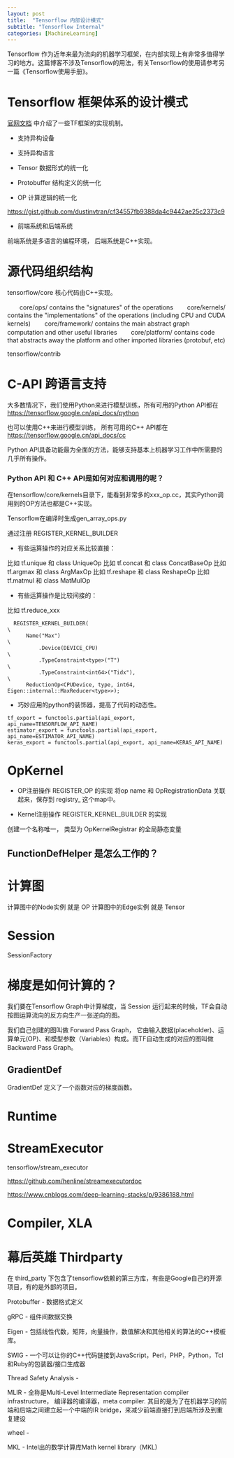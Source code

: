 ```yaml
---
layout: post
title:  "Tensorflow 内部设计模式"
subtitle: "Tensorflow Internal"
categories: [MachineLearning]
---
```


Tensorflow 作为近年来最为流向的机器学习框架，在内部实现上有非常多值得学习的地方。这篇博客不涉及Tensorflow的用法，有关Tensorflow的使用请参考另一篇《Tensorflow使用手册》。

# Tensorflow 框架体系的设计模式

[官网文档](https://www.tensorflow.org/guide/extend/architecture) 中介绍了一些TF框架的实现机制。

- 支持异构设备

- 支持异构语言

- Tensor 数据形式的统一化

- Protobuffer 结构定义的统一化

- OP 计算逻辑的统一化

https://gist.github.com/dustinvtran/cf34557fb9388da4c9442ae25c2373c9

- 前端系统和后端系统

前端系统是多语言的编程环境， 后端系统是C++实现。





# 源代码组织结构

tensorflow/core  核心代码由C++实现。

　　core/ops/ contains the "signatures" of the operations
　　core/kernels/ contains the "implementations" of the operations (including CPU and CUDA kernels)
　　core/framework/ contains the main abstract graph computation and other useful libraries
　　core/platform/ contains code that abstracts away the platform and other imported libraries (protobuf, etc)


tensorflow/contrib





# C-API 跨语言支持 

大多数情况下，我们使用Python来进行模型训练，所有可用的Python API都在 https://tensorflow.google.cn/api_docs/python

也可以使用C++来进行模型训练， 所有可用的C++ API都在 https://tensorflow.google.cn/api_docs/cc

Python API具备功能最为全面的方法，能够支持基本上机器学习工作中所需要的几乎所有操作。

### Python API 和 C++ API是如何对应和调用的呢？

在tensorflow/core/kernels目录下，能看到非常多的xxx_op.cc，其实Python调用到的OP方法也都是C++实现。

Tensorflow在编译时生成gen_array_ops.py

通过注册 REGISTER_KERNEL_BUILDER

- 有些运算操作的对应关系比较直接：

比如 tf.unique 和 class UniqueOp
比如 tf.concat 和 class ConcatBaseOp
比如 tf.argmax 和 class ArgMaxOp
比如 tf.reshape 和 class ReshapeOp
比如 tf.matmul 和 class MatMulOp


- 有些运算操作是比较间接的：

比如 tf.reduce_xxx
```
  REGISTER_KERNEL_BUILDER(                                                     \
      Name("Max")                                                              \
          .Device(DEVICE_CPU)                                                  \
          .TypeConstraint<type>("T")                                           \
          .TypeConstraint<int64>("Tidx"),                                      \
      ReductionOp<CPUDevice, type, int64, Eigen::internal::MaxReducer<type>>);
```


- 巧妙应用的python的装饰器，提高了代码的动态性。
```
tf_export = functools.partial(api_export, api_name=TENSORFLOW_API_NAME)
estimator_export = functools.partial(api_export, api_name=ESTIMATOR_API_NAME)
keras_export = functools.partial(api_export, api_name=KERAS_API_NAME)
```

# OpKernel

- OP注册操作 REGISTER_OP 的实现
将op name 和 OpRegistrationData 关联起来，保存到 registry_ 这个map中。

- Kernel注册操作 REGISTER_KERNEL_BUILDER 的实现

创建一个名称唯一， 类型为 OpKernelRegistrar 的全局静态变量



## FunctionDefHelper 是怎么工作的？






# 计算图

计算图中的Node实例 就是 OP 
计算图中的Edge实例 就是 Tensor





# Session

SessionFactory






# 梯度是如何计算的？

我们要在Tensorflow Graph中计算梯度，当 Session 运行起来的时候，TF会自动按图运算流向的反方向生产一张逆向的图。

我们自己创建的图叫做 Forward Pass Graph， 它由输入数据(placeholder)、运算单元(OP)、和模型参数（Variables）构成。而TF自动生成的对应的图叫做 Backward Pass Graph。

## GradientDef

GradientDef 定义了一个函数对应的梯度函数。








# Runtime







# StreamExecutor

tensorflow/stream_executor

https://github.com/henline/streamexecutordoc

https://www.cnblogs.com/deep-learning-stacks/p/9386188.html







# Compiler, XLA 









# 幕后英雄 Thirdparty

在 third_party 下包含了tensorflow依赖的第三方库，有些是Google自己的开源项目，有的是外部的项目。

Protobuffer - 数据格式定义

gRPC - 组件间数据交换

Eigen - 包括线性代数，矩阵，向量操作，数值解决和其他相关的算法的C++模板库。

SWIG - 一个可以让你的C++代码链接到JavaScript，Perl，PHP，Python，Tcl和Ruby的包装器/接口生成器

Thread Safety Analysis -

MLIR - 全称是Multi-Level Intermediate Representation compiler infrastructure， 编译器的编译器，meta compiler. 其目的是为了在机器学习的前端和后端之间建立起一个中端的IR bridge，来减少前端直接打到后端所涉及到重复建设

wheel - 

MKL - Intel出的数学计算库Math kernel library（MKL)
